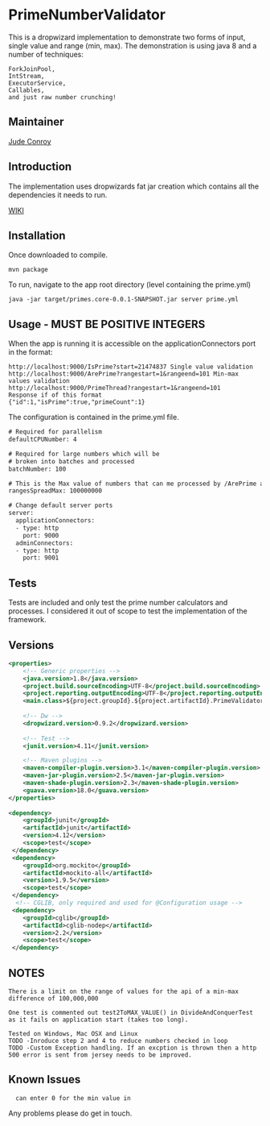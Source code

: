 # PrimeNumberValidator


  This is a dropwizard implementation to demonstrate two forms of input, single value and range (min, max). The demonstration is using java 8 and a number of techniques:

    ForkJoinPool,
    IntStream,
    ExecutorService,
    Callables,
    and just raw number crunching!

Maintainer
------------

  [Jude Conroy](https://github.com/Jude-Conroy)


Introduction
------------

  The implementation uses dropwizards fat jar creation which contains all the dependencies it needs to run.
  
  [WIKI](https://github.com/Jude-Conroy/PrimeNumberValidator/wiki)


Installation
------------

Once downloaded to compile.

    mvn package


To run, navigate to the app root directory (level containing the prime.yml)

    java -jar target/primes.core-0.0.1-SNAPSHOT.jar server prime.yml

Usage - MUST BE POSITIVE INTEGERS
---------------------------------

 When the app is running it is accessible on the applicationConnectors port in the format:

    http://localhost:9000/IsPrime?start=21474837 Single value validation
    http://localhost:9000/ArePrime?rangestart=1&rangeend=101 Min-max values validation 
    http://localhost:9000/PrimeThread?rangestart=1&rangeend=101
    Response if of this format
    {"id":1,"isPrime":true,"primeCount":1}
    
    

 The configuration is contained in the prime.yml file.
```xml
# Required for parallelism
defaultCPUNumber: 4

# Required for large numbers which will be 
# broken into batches and processed
batchNumber: 100

# This is the Max value of numbers that can me processed by /ArePrime and /PrimeThread
rangesSpreadMax: 100000000

# Change default server ports
server:
  applicationConnectors:
  - type: http
    port: 9000
  adminConnectors:
  - type: http
    port: 9001
```

Tests
-----

Tests are included and only test the prime number calculators and processes. I considered it out of scope to test the implementation of the framework.

Versions
--------

```xml
<properties>
	<!-- Generic properties -->
	<java.version>1.8</java.version>
	<project.build.sourceEncoding>UTF-8</project.build.sourceEncoding>
	<project.reporting.outputEncoding>UTF-8</project.reporting.outputEncoding>
	<main.class>${project.groupId}.${project.artifactId}.PrimeValidatorApplication</main.class>
		
	<!-- Dw -->
	<dropwizard.version>0.9.2</dropwizard.version>
		
	<!-- Test -->
	<junit.version>4.11</junit.version>

	<!-- Maven plugins -->
	<maven-compiler-plugin.version>3.1</maven-compiler-plugin.version>
	<maven-jar-plugin.version>2.5</maven-jar-plugin.version>
	<maven-shade-plugin.version>2.3</maven-shade-plugin.version>
	<guava.version>18.0</guava.version>
</properties>
	
<dependency>
    <groupId>junit</groupId>
    <artifactId>junit</artifactId>
    <version>4.12</version>
    <scope>test</scope>
 </dependency>
 <dependency>
    <groupId>org.mockito</groupId>
    <artifactId>mockito-all</artifactId>
    <version>1.9.5</version>
    <scope>test</scope>
 </dependency>
  <!-- CGLIB, only required and used for @Configuration usage -->
 <dependency>
    <groupId>cglib</groupId>
    <artifactId>cglib-nodep</artifactId>
    <version>2.2</version>
    <scope>test</scope>
 </dependency>
```

NOTES
-----

    There is a limit on the range of values for the api of a min-max difference of 100,000,000

    One test is commented out test2ToMAX_VALUE() in DivideAndConquerTest as it fails on application start (takes too long).

    Tested on Windows, Mac OSX and Linux
    TODO -Inroduce step 2 and 4 to reduce numbers checked in loop
    TODO -Custom Exception handling. If an excption is thrown then a http 500 error is sent from jersey needs to be improved.
    
    
    
Known Issues
------------
      can enter 0 for the min value in 

Any problems please do get in touch.
